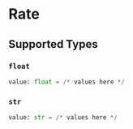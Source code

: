 # Rate


## Supported Types

### `float`

```python
value: float = /* values here */
```

### `str`

```python
value: str = /* values here */
```

